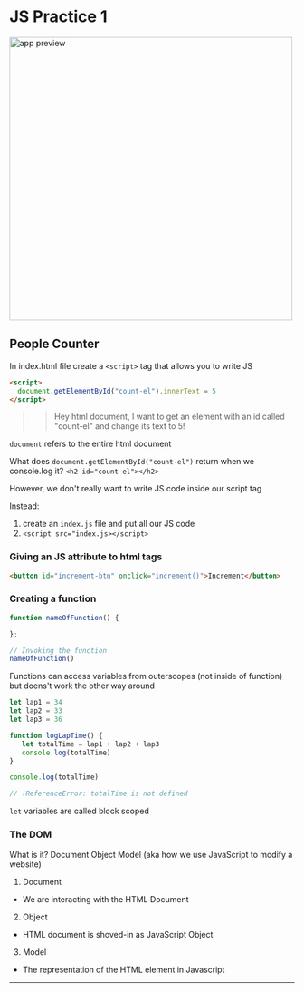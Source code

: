 # JS Practice 1

<img src="https://user-images.githubusercontent.com/76512208/146969411-0e9e8623-37aa-4940-b065-1761baa690d2.png" alt="app preview" width="500px">


## People Counter
In index.html file create a `<script>` tag that allows you to write JS

``` html
<script>
  document.getElementById("count-el").innerText = 5
</script>
```

>>Hey html document, I want to get an element with an id called "count-el" and change its text to 5!

`document` refers to the entire html document

What does `document.getElementById("count-el")` return when we console.log it?
`<h2 id="count-el"></h2>`

However, we don't really want to write JS code inside our script tag

Instead:

1. create an `index.js` file and put all our JS code
2. `<script src="index.js></script>`

### Giving an JS attribute to html tags

``` html
<button id="increment-btn" onclick="increment()">Increment</button>
```

### Creating a function

``` Javascript
function nameOfFunction() {

};

// Invoking the function
nameOfFunction()
```

Functions can access variables from outerscopes (not inside of function) but doens't work the other way around

 ``` Javascript
let lap1 = 34
let lap2 = 33
let lap3 = 36

function logLapTime() {
    let totalTime = lap1 + lap2 + lap3
    console.log(totalTime)
}

console.log(totalTime)

// !ReferenceError: totalTime is not defined
```
`let` variables are called block scoped

### The DOM
What is it?
Document Object Model
(aka how we use JavaScript to modify a website)

1. Document
  - We are interacting with the HTML Document
2. Object
  - HTML document is shoved-in as JavaScript Object
3. Model
  - The representation of the HTML element in Javascript

---
